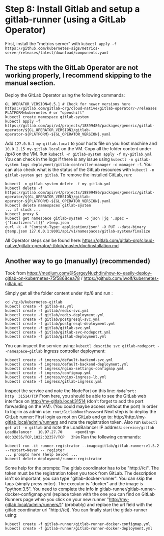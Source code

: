 # Step 8: Install Gitlab and setup a gitlab-runner (using a GitLab Operator)
First, install the "metrics server" with ```kubectl apply -f https://github.com/kubernetes-sigs/metrics-server/releases/latest/download/components.yaml```
## The steps with the GitLab Operator are not working properly, I recommend skipping to the manual section.
Deploy the GitLab Operator using the following commands:
```
GL_OPERATOR_VERSION=0.5.1 # Check for newer versions here https://gitlab.com/gitlab-org/cloud-native/gitlab-operator/-/releases
PLATFORM=kubernetes # or "openshift"
kubectl create namespace gitlab-system
kubectl apply -f https://gitlab.com/api/v4/projects/18899486/packages/generic/gitlab-operator/${GL_OPERATOR_VERSION}/gitlab-operator-${PLATFORM}-${GL_OPERATOR_VERSION}.yaml
```
Add ```127.0.0.1 my-gitlab.local``` to your hosts file on you host machine and ```10.0.2.15 my-gitlab.local``` on the VM.
Copy all the folder content under /tp/8 on the VM. Run ```kubectl -n gitlab-system apply -f my-gitlab.yml```
You can check in the logs if there is any issue using ```kubectl -n gitlab-system logs deployment/gitlab-controller-manager -c manager -f```.
You can also check what is the status of the GitLab resources with ```kubectl -n gitlab-system get gitlab```.
To remove the installed GitLab, run: 
```
kubectl -n gitlab-system delete -f my-gitlab.yml
kubectl delete -f https://gitlab.com/api/v4/projects/18899486/packages/generic/gitlab-operator/${GL_OPERATOR_VERSION}/gitlab-operator-${PLATFORM}-${GL_OPERATOR_VERSION}.yaml
kubectl delete namespaces gitlab-system
... if stuck ...
kubectl proxy &
kubectl get namespace gitlab-system -o json |jq '.spec = {"finalizers":[]}' >temp.json
curl -k -H "Content-Type: application/json" -X PUT --data-binary @temp.json 127.0.0.1:8001/api/v1/namespaces/gitlab-system/finalize
```
All Operator steps can be found here: https://gitlab.com/gitlab-org/cloud-native/gitlab-operator/-/blob/master/doc/installation.md

## Another way to go (manually) (recommended)
Took from https://medium.com/@SergeyNuzhdin/how-to-easily-deploy-gitlab-on-kubernetes-75f5868cea78 / https://github.com/lwolf/kubernetes-gitlab.git

Simply get all the folder content under /tp/8 and run :
```
cd /tp/8/kubernetes-gitlab
kubectl create -f gitlab-ns.yml
kubectl create -f gitlab/redis-svc.yml
kubectl create -f gitlab/redis-deployment.yml
kubectl create -f gitlab/postgresql-svc.yml
kubectl create -f gitlab/postgresql-deployment.yml
kubectl create -f gitlab/gitlab-svc.yml
kubectl create -f gitlab/gitlab-svc-nodeport.yml
kubectl create -f gitlab/gitlab-deployment.yml
```
You can inspect the service using: ```kubectl describe svc gitlab-nodeport --namespace=gitlab```
Ingress controller deployment:
```
kubectl create -f ingress/default-backend-svc.yml
kubectl create -f ingress/default-backend-deployment.yml
kubectl create -f ingress/nginx-settings-configmap.yml
kubectl create -f ingress/configmap.yml
kubectl create -f ingress/nginx-ingress-lb.yml
kubectl create -f ingress/gitlab-ingress.yml
```
Inspect the service and note the NodePort on this line: ```NodePort:                 http  31514/TCP```
From here, you should be able to see the GitLab web interface on http://my-gitlab.local:31514 (don't forget to add the port forwarding on the VM). (You could maybe access without the port)
In order to log-in as admin use: ```root/GitlabRootPassword```
Next step is to deploy the GitLab runner:
First login as root on GitLab and go to: http://http://my-gitlab.local/admin/runners and note the registration token.
Also run ```kubectl get all -n gitlab``` and note the LoadBalancer IP address: ```service/gitlab                 LoadBalancer   10.97.27.70      <pending>     80:32655/TCP,1022:32357/TCP   3h9m```
Run the following commands:
```
kubectl run -it runner-registrator --image=gitlab/gitlab-runner:v1.5.2 --restart=Never -- register
... prompts here (help below) ...
kubectl delete deployment/runner-registrator
```
Some help for the prompts: 
The gitlab coordinator has to be "http://<LoadBalancerIP>/ci". The token must be the registration token you took from GitLab. The description isn't so important, you can type "gitlab-docker-runner". You can skip the tags (simply press enter). The executor is "docker" and the image is "python:3.5".
You need to complete the info in gitlab-runner/gitlab-runner-docker-configmap.yml (replace token with the one you can find on GitLab Runners page when you click on your new runner "http://my-gitlab.local/admin/runners/1" (probably) and replace the url field with the gitlab coordinator url "http://<LoadBalancer>/ci).
You can finally start the gitlab-runner using:
```
kubectl create -f gitlab-runner/gitlab-runner-docker-configmap.yml
kubectl create -f gitlab-runner/gitlab-runner-docker-deployment.yml
```
